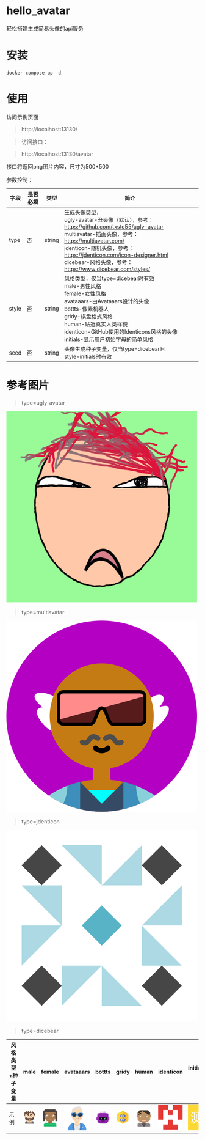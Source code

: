 # hello_avatar

轻松搭建生成简易头像的api服务

# 安装

```
docker-compose up -d
```

# 使用

访问示例页面
> http://localhost:13130/

> 访问接口：

> http://localhost:13130/avatar

接口将返回png图片内容，尺寸为500*500

参数控制：

| 字段    | 是否必填 | 类型     | 简介                                                                                                                                                                                                                                               |
|-------|------|--------|--------------------------------------------------------------------------------------------------------------------------------------------------------------------------------------------------------------------------------------------------|
| type  | 否    | string | 生成头像类型，<br/>ugly-avatar-丑头像（默认），参考：https://github.com/txstc55/ugly-avatar<br/>multiavatar-插画头像，参考：https://multiavatar.com/<br/>jdenticon-随机头像，参考：https://jdenticon.com/icon-designer.html <br/>dicebear-风格头像，参考：https://www.dicebear.com/styles/ |
| style | 否    | string | 风格类型，仅当type=dicebear时有效<br/>male-男性风格<br/>female-女性风格<br/>avataaars-由Avataaars设计的头像<br/>bottts-像素机器人<br/>gridy-棋盘格式风格<br/>human-贴近真实人类样貌<br/>identicon-GitHub使用的Identicons风格的头像<br/>initials-显示用户初始字母的简单风格                                       |
| seed  | 否    | string | 头像生成种子变量，仅当type=dicebear且style=initials时有效                                                                                                                                                                                                       |

# 参考图片

> type=ugly-avatar

![](images/example.png)

> type=multiavatar

![](images/example2.png)

> type=jdenticon

![](images/example3.png)

> type=dicebear

| 风格类型+种子变量 | male                     | female                   | avataaars                | bottts                   | gridy                    | human                    | identicon                 | initials+测试               |
|-----------|--------------------------|--------------------------|--------------------------|--------------------------|--------------------------|--------------------------|---------------------------|---------------------------|
| 示例        | ![](images/example4.png) | ![](images/example5.png) | ![](images/example6.png) | ![](images/example7.png) | ![](images/example8.png) | ![](images/example9.png) | ![](images/example10.png) | ![](images/example11.png) |
